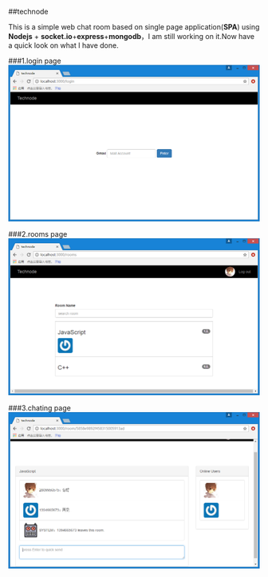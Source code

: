 ##technode

This is a simple web chat room based on single page application(**SPA**) using **Nodejs** + **socket.io**+**express**+**mongodb**，I am still working on it.Now have a quick look on what I have done.

###1.login page
![login](./static/images/pic1.png "login")


###2.rooms page
![rooms](./static/images/pic2.png "rooms")


###3.chating page 
![chating](./static/images/pic3.png "chating")

